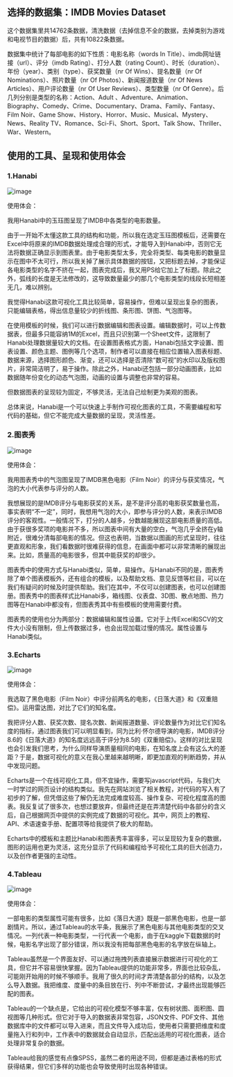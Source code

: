 ## 选择的数据集：IMDB Movies Dataset

这个数据集里共14762条数据，清洗数据（去掉信息不全的数据，去掉类别为游戏和电视节目的数据）后，共有10822条数据。

数据集中统计了每部电影的如下性质：电影名称（words In Title）、imdb网址链接（url）、评分（imdb Rating）、打分人数（rating Count）、时长（duration）、年份（year）、类别（type）、获奖数量（nr Of Wins）、提名数量（nr Of Nominations）、照片数量（nr Of Photos）、新闻报道数量（nr Of News Articles）、用户评论数量（nr Of User Reviews）、类型数量（nr Of Genre）。后几列分别是类型的名称：Action、Adult	、Adventure、Animation、Biography、Comedy、Crime、Documentary、Drama、Family、Fantasy、Film Noir、Game Show、History、Horror、Music、Musical、Mystery、News、Reality TV、Romance、Sci-Fi、Short、Sport、Talk Show、Thriller、War、Western。

## 使用的工具、呈现和使用体会

### 1.Hanabi

![image](https://github.com/wangsihan98/homework/blob/master/homework3-picture1.jpg)

使用体会：

我用Hanabi中的玉珏图呈现了IMDB中各类型的电影数量。

由于一开始不太懂这款工具的结构和功能，所以我在选定玉珏图模板后，还需要在Excel中将原来的IMDB数据处理成合理的形式，才能导入到Hanabi中，否则它无法将数据正确显示到图表里。由于电影类型太多，完全将类型、每类电影的数量显示在图中不太可行，所以我关掉了展示具体数据的按钮，又把标题去掉，才能保证各电影类型的名字不挤在一起，图表完成后，我又用PS给它加上了标题。除此之外，弧线的长度是无法修改的，这导致数量最少的那几个电影类型的线段长短相差无几，难以辨别。

我觉得Hanabi这款可视化工具比较简单，容易操作，但难以呈现出复杂的图表，只能编辑表格，得出信息量较少的折线图、条形图、饼图、气泡图等。

在使用模板的时候，我们可以进行数据编辑和图表设置。编辑数据时，可以上传数据表，但最多只能容纳1M的Excel，而且只识别第一个Sheet文件，这限制了Hanabi处理数据量较大的文档。在设置图表格式方面，Hanabi包括文字设置、图表设置、颜色主题、图例等几个选项，制作者可以直接在相应位置输入图表标题、数据来源，选择图形颜色、渐变，还可以选择是否清除“数可视”的水印以及版权图片，非常简洁明了，易于操作。除此之外，Hanabi还包括一部分动画图表，比如数据随年份变化的动态气泡图，动画的设置与调整也非常的容易。

但数据图表的呈现较为固定，不够灵活，无法自己绘制更为美观的图表。

总体来说，Hanabi是一个可以快速上手制作可视化图表的工具，不需要编程和写代码的基础，但它不能完成大量数据的呈现，灵活性差。

### 2.图表秀

![image](https://github.com/wangsihan98/homework/blob/master/homework3-picture2.png)

使用体会：

我用图表秀中的气泡图呈现了IMDB黑色电影（Film Noir）的评分与获奖情况，气泡的大小代表参与评分的人数。

我想展现的是IMDB评分与电影获奖的关系，是不是评分高的电影获奖数量也高，事实表明“不一定”，同时，我想用气泡的大小，即参与评分的人数，来表示IMDB评分的客观性。一般情况下，打分的人越多，分数越能展现这部电影质量的高低。由于获很多奖项的电影并不多，所以图表中间有大量的空白，气泡几乎全挤在y轴附近，很难分清每部电影的情况。但这也表明，当数据以图画的形式呈现时，往往更直观和形象，我们看数据时很难获得的信息，在画面中都可以非常清晰的展现出来。比如，质量高的电影很多，但其中能获奖的却很少。

图表秀中的使用方式与Hanabi类似，简单，易操作。与Hanabi不同的是，图表秀除了单个图表模板外，还有组合的模板，以及帮助文档、意见反馈等栏目，可以在我们有疑问的时候及时提供帮助。我们在其中，不仅可以创建图表，也可以创建图册。图表秀中的图表样式比Hanabi多，箱线图、仪表盘、3D图、散点地图、热力图等在Hanabi中都没有，但图表秀其中有些模板的使用需要付费。

图表秀的使用也分为两部分：数据编辑和属性设置。它对于上传Excel和SCV的文件大小没有限制，但上传数据过多，也会出现加载过慢的情况。属性设置与Hanabi类似。

### 3.Echarts

![image](https://github.com/wangsihan98/homework/blob/master/homework3-picture3.jpg)

使用体会：

我选取了黑色电影（Film Noir）中评分前两名的电影，《日落大道》和《双重赔偿》。运用雷达图，对比了它们的知名度。

我把评分人数、获奖次数、提名次数、新闻报道数量、评论数量作为对比它们知名度的指标，通过图表我们可以明显看到，同为比利·怀尔德导演的电影，IMDB评分8.6的《日落大道》的知名度远远高于评分为8.5的《双重赔偿》。这样的对比呈现也会引发我们思考，为什么同样导演质量相同的电影，在知名度上会有这么大的差距？于是，数据可视化的意义在我心里越来越明晰，即更加直观的判断趋势，并从中发现问题。

Echarts是一个在线可视化工具，但不宜操作，需要写javascript代码，与我们大一时学过的网页设计的结构类似。我先在网站浏览了相关教程，对代码的写入有了初步的了解，但凭借这些了解仍无法完成难度较高、操作复杂、可视化程度高的图表。我反复试了很多次，也想过要放弃，但最终还是在弄清楚代码中各部分的含义后，自己根据网页中提供的实例完成了数据的可视化。其中，网页上的教程、API、术语速查手册、配置项等给我提供了极大的帮助。

Echarts中的模板和主题比Hanabi和图表秀丰富得多，可以呈现较为复杂的数据，图形的运用也更为灵活，这充分显示了代码和编程给予可视化工具的巨大创造力，以及创作者更强的主动性。

### 4.Tableau

![image](https://github.com/wangsihan98/homework/blob/master/homework3-picture4.jpg)

使用体会：

一部电影的类型属性可能有很多，比如《落日大道》既是一部黑色电影，也是一部剧情片。所以，通过Tableau的水平条，我展示了黑色电影与其他电影类型的交叉情况。一列代表一种电影类型，一行代表一个电影，由于在kaggle下载数据的时候，电影名字出现了部分错误，所以我没有把每部黑色电影的名字放在纵轴上。

Tableau虽然是一个界面友好、可以通过拖拽列表直接展示数据进行可视化的工具，但它并不容易很快掌握。因为Tableau提供的功能非常多，界面也比较杂乱，可能刚开始用的时候不够顺手。我用了很久的时间才弄清楚各部分的结构，以及怎么导入数据。我把维度、度量中的条目放在行、列中不断尝试，才最终出现能够匹配的图表。

Tableau的一个缺点是，它给出的可视化模型不够丰富，仅有树状图、面积图、圆视图等几种形式。但它对于导入的数据表非常包容，JSON文件、PDF文件、其他数据库中的文件都可以导入进来，而且文件导入成功后，使用者只需要把维度和度量拖入行和列中，工作表中的数据就会自动显示，匹配出适用的可视化图表，适合处理非常复杂的数据。

Tableau给我的感觉有点像SPSS，虽然二者的用途不同，但都是通过表格的形式获得结果，但它们多样的功能也会导致使用时出现各种错误。


